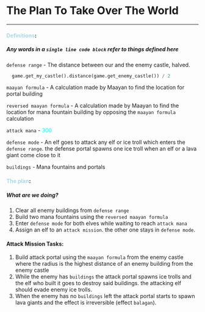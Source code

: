 # The Plan To Take Over The World
---------------------

#### <span style="color: lightblue">Definitions</span>:
##### Any words in a `single line code block` refer to things defined here
`defense range` - The distance between our and the enemy castle, halved.
```py
  game.get_my_castle().distance(game.get_enemy_castle()) / 2
```
`maayan formula` - A calculation made by Maayan to find the location for portal building

`reversed maayan formula` - A calculation made by Maayan to find the location for mana fountain building by opposing the `maayan formula` calculation

`attack mana` - <span style="color:aqua">300</span>

`defense mode` - An elf goes to attack any elf or ice troll which enters the `defense range`. the defense portal spawns one ice troll when an elf or a lava giant come close to it

`buildings` - Mana fountains and portals

#### <span style="color: lightblue">The plan</span>:
##### What are we doing?
1. Clear all enemy buildings from `defense range`
2. Build two mana fountains using the `reversed maayan formula`
3. Enter `defense mode` for both elves while waiting to reach `attack mana`
4. Assign an elf to an `attack mission`. the other one stays in `defense mode`.

#### Attack Mission Tasks:
1. Build attack portal using the `maayan formula` from the enemy castle where the radius is the highest distance of an enemy building from the enemy castle
2. While the enemy has `buildings` the attack portal spawns ice trolls and the elf who built it goes to destroy said buildings. the attacking elf should evade enemy ice trolls.
3. When the enemy has no `buildings` left the attack portal starts to spawn lava giants and the effect is irreversible (effect `balagan`).
